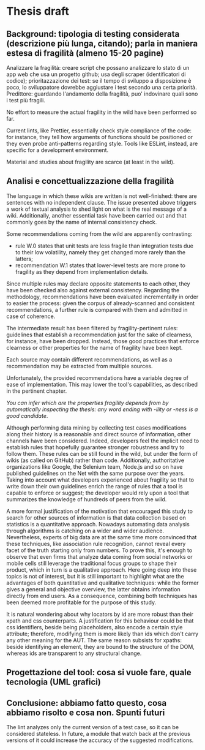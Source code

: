 # Thesis draft

## Background: tipologia di testing considerata (descrizione più lunga, citando); parla in maniera estesa di fragilità (almeno 15-20 pagine)

Analizzare la fragilità: creare script che possano analizzare lo stato di un app web che usa un progetto github; usa degli scraper (identificatori di codice); prioritazzazione dei test: se il tempo di sviluppo a disposizione è poco, lo sviluppatore dovrebbe aggiustare i test secondo una certa priorità. Predittore: guardando l'andamento della fragilità, puo' indovinare quali sono i test più fragili.

No effort to measure the actual fragility in the wild have been performed so far.

Current lints, like Prettier, essentially check style compliance of the code: for instance, they tell how arguments of functions should be positioned or they even probe anti-patterns regarding style. Tools like ESLint, instead, are specific for a development environment.

Material and studies about fragility are scarce (at least in the wild).

## Analisi e concettualizzazione della fragilità

The language in which these wikis are written is not well-finished: there are sentences with no independent clause.
The issue presented above triggers a work of textual analysis to shed light on what is the real message of a wiki.
Additionally, another essential task have been carried out and that commonly goes by the name of internal consistency check.

Some recommendations coming from the wild are apparently contrasting:

- rule W.0 states that unit tests are less fragile than integration tests due to their low volatility, namely they get changed more rarely than the latters;
- recommendation W.1 states that lower-level tests are more prone to fragility as they depend from implementation details.

Since multiple rules may declare opposite statements to each other, they have been checked also against external consistency. Regarding the methodology, recommendations have been evaluated incrementally in order to easier the process: given the corpus of already-scanned and consistent recommendations, a further rule is compared with them and admitted in case of coherence.

The intermediate result has been filtered by fragility-pertinent rules: guidelines that establish a recommendation just for the sake of clearness, for instance, have been dropped. Instead, those good practices that enforce clearness or other properties for the name of fragility have been kept.

Each source may contain different recommendations, as well as a recommendation may be extracted from multiple sources.

Unfortunately, the provided recommendations have a variable degree of ease of implementation. This may lower the tool's capabilities, as described in the pertinent chapter.

*You can infer which are the properties fragility depends from by automatically inspecting the thesis: any word ending with -ility or -ness is a good candidate*.

Although performing data mining by collecting test cases modifications along their history is a reasonable and direct source of information, other channels have been considered. Indeed, developers feel the implicit need to establish rules that hopefully guarantee stronger robustness and try to follow them. These rules can be still found in the wild, but under the form of wikis (as called on GitHub) rather than code. Additionally, authoritative organizations like Google, the Selenium team, Node.js and so on have published guidelines on the Net with the same purpose over the years. Taking into account what developers experienced about fragility so that to write down their own guidelines enrich the range of rules that a tool is capable to enforce or suggest; the developer would rely upon a tool that summarizes the knowledge of hundreds of peers from the wild.

A more formal justification of the motivation that encouraged this study to search for other sources of information is that data collection based on statistics is a quantitative approach. Nowadays automating data analysis through algorithms is catching on a wider and wider audience. Nevertheless, experts of big data are at the same time more convinced that these techniques, like association rule recognition, cannot reveal every facet of the truth starting only from numbers. To prove this, it's enough to observe that even firms that analyze data coming from social networks or mobile cells still leverage the traditional focus groups to shape their product, which in turn is a qualitative approach.
Here going deep into these topics is not of interest, but it is still important to highlight what are the advantages of both quantitative and qualitative techniques: while the former gives a general and objective overview, the latter obtains information directly from end users.
As a consequence, combining both techniques has been deemed more profitable for the purpose of this study.

It is natural wondering about why locators by id are more robust than their xpath and css counterparts. A justification for this behaviour could be that css identifiers, beside being placeholders, also encode a certain style attribute; therefore, modifying them is more likely than ids which don't carry any other meaning for the AUT. The same reason subsists for xpaths: beside identifying an element, they are bound to the structure of the DOM, whereas ids are transparent to any structural change.

## Progettazione del tool: cosa si vuole fare, quale tecnologia (UML grafici)



## Conclusione: abbiamo fatto questo, cosa abbiamo risolto e cosa non. Spunti futuri

The lint analyzes only the current version of a test case, so it can be considered stateless. In future, a module that watch back at the previous versions of it could increase the accuracy of the suggested modifications.
